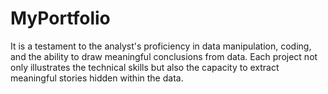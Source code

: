 # MyPortfolio
 It is a testament to the analyst's proficiency in data manipulation, coding, and the ability to draw meaningful conclusions from data. Each project not only illustrates the technical skills but also the capacity to extract meaningful stories hidden within the data.
